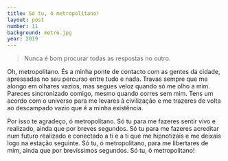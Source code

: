 ```yaml
---
title: Só tu, ó metropolitano!
layout: post
number: 11
background: metro.jpg
year: 2019
---
```


> Nunca é bom procurar todas as respostas no outro.

Oh, metropolitano. És a minha ponte de contacto com as gentes da cidade, apressadas no seu percurso entre tudo e nada. Travas sempre que me alongo em olhares vazios, mas segues veloz quando só me olho a mim. Pareces sincronizado comigo, mesmo quando corres sem mim. Tens um acordo com o universo para me levares à civilização e me trazeres de volta ao descampado vazio que é a minha existência.

Por isso te agradeço, ó metropolitano. Só tu para me fazeres sentir vivo e realizado, ainda que por breves segundos. Só tu para me fazeres acreditar num futuro realizado e conectado a ti e a ti que me hipnotizais e me deixais logo na estação seguinte. Só tu, ó metropolitano, para me libertares de mim, ainda que por brevíssimos segundos. Só tu, ó metropolitano!
